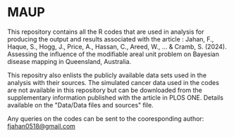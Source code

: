 # MAUP

This repository contains all the R codes that are used in analysis for producing the output and results associated with the article : Jahan, F., Haque, S., Hogg, J., Price, A., Hassan, C., Areed, W., ... & Cramb, S. (2024). Assessing the influence of the modifiable areal unit problem on Bayesian disease mapping in Queensland, Australia.

This repositry also enlists the publicly available data sets used in the analysis with their sources. The simulated cancer data used in the codes are not available in this repository but can be downloaded from the supplementary information published with the article in PLOS ONE. Details available on the "Data/Data files and sources" file. 

Any queries on the codes can be sent to the cooresponding author: fjahan0518@gmail.com
